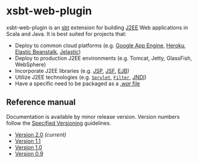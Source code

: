 # xsbt-web-plugin

xsbt-web-plugin is an [sbt](http://www.scala-sbt.org/) extension for building [J2EE](http://en.wikipedia.org/wiki/Java_Servlet) Web applications in Scala and Java.  It is best suited for projects that:

* Deploy to common cloud platforms (e.g. [Google App Engine](https://developers.google.com/appengine/), [Heroku](https://www.heroku.com/), [Elastic Beanstalk](https://console.aws.amazon.com/elasticbeanstalk/home), [Jelastic](http://jelastic.com/))
* Deploy to production J2EE environments (e.g. Tomcat, Jetty, GlassFish, WebSphere)
* Incorporate J2EE libraries (e.g. [JSP](http://en.wikipedia.org/wiki/JavaServer_Pages), [JSF](http://en.wikipedia.org/wiki/JavaServer_Faces), [EJB](http://en.wikipedia.org/wiki/Ejb))
* Utilize J2EE technologies (e.g. [`Servlet`](http://docs.oracle.com/javaee/6/api/javax/servlet/Servlet.html), [`Filter`](http://docs.oracle.com/javaee/6/api/javax/servlet/Filter.html), [JNDI](http://en.wikipedia.org/wiki/Java_Naming_and_Directory_Interface))
* Have a specific need to be packaged as a [*.war* file](https://en.wikipedia.org/wiki/WAR_%28Sun_file_format%29)

## Reference manual

Documentation is available by minor release version.  Version numbers follow the [Specified Versioning](http://earldouglas.com/articles/specver.html) guidelines.

* [Version 2.0](https://github.com/earldouglas/xsbt-web-plugin/blob/master/docs/2.0.md) *(current)*
* [Version 1.1](https://github.com/earldouglas/xsbt-web-plugin/blob/master/docs/1.1.md)
* [Version 1.0](https://github.com/earldouglas/xsbt-web-plugin/blob/master/docs/1.0.md)
* [Version 0.9](https://github.com/earldouglas/xsbt-web-plugin/blob/master/docs/0.9.md)

